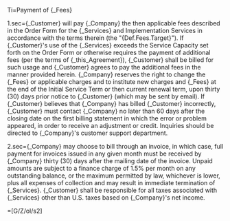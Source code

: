 Ti=Payment of {_Fees}

1.sec={_Customer} will pay {_Company} the then applicable fees described in the Order Form for the {_Services} and Implementation Services in accordance with the terms therein (the "{Def.Fees.Target}").  If {_Customer}'s use of the {_Services} exceeds the Service Capacity set forth on the Order Form or otherwise requires the payment of additional fees (per the terms of {_this_Agreement}), {_Customer} shall be billed for such usage and {_Customer} agrees to pay the additional fees in the manner provided herein.  {_Company} reserves the right to change the {_Fees} or applicable charges and to institute new charges and {_Fees} at the end of the Initial Service Term or then current renewal term, upon thirty (30) days prior notice to {_Customer} (which may be sent by email). If {_Customer} believes that {_Company} has billed {_Customer} incorrectly, {_Customer} must contact {_Company} no later than 60 days after the closing date on the first billing statement in which the error or problem appeared, in order to receive an adjustment or credit.  Inquiries should be directed to {_Company}'s customer support department.

2.sec={_Company} may choose to bill through an invoice, in which case, full payment for invoices issued in any given month must be received by {_Company} thirty (30) days after the mailing date of the invoice.  Unpaid amounts are subject to a finance charge of 1.5% per month on any outstanding balance, or the maximum permitted by law, whichever is lower, plus all expenses of collection and may result in immediate termination of {_Services}. {_Customer} shall be responsible for all taxes associated with {_Services} other than U.S. taxes based on {_Company}'s net income.


=[G/Z/ol/s2] 

